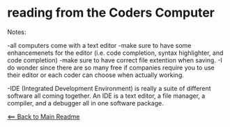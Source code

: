 # reading from the Coders Computer

Notes:

-all computers come with a text editor
-make sure to have some enhancemenets for the editor (i.e. code completion, syntax highlighter, and code completion)
-make sure to have correct file extention when saving.
-I do wonder since there are so many free if companies require you to use their editor or each coder can choose when actually working.

-IDE (Integrated Development Environment) is really a suite of different software all coming together. An IDE is a text editor, a file manager, a compiler, and a debugger all in one software package.

[<== Back to Main Readme](README.md)